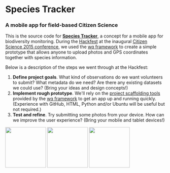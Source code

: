 # Species Tracker
### A mobile app for field-based Citizen Science

This is the source code for [**Species Tracker**](http://species.wq.io/), a concept for a mobile app for biodiversity monitoring.  During the [Hackfest](http://scistarter.com/blog/2015/02/reports-hackfest-citizen-science-association-conference/) at the inaugural [Citizen Science 2015 conference](http://citizenscienceassociation.org/conference/), we used the [wq framework](http://wq.io/) to create a simple prototype that allows anyone to upload photos and GPS coordinates together with species information.

Below is a description of the steps we went through at the Hackfest:

1. **Define project goals**.  What kind of observations do we want volunteers to submit?  What metadata do we need?  Are there any existing datasets we could use?  (Bring your ideas and design concepts!)
2. **Implement rough prototype**.  We'll rely on the [project scaffolding tools](https://wq.io/docs/setup) provided by the [wq framework](https://wq.io/) to get an app up and running quickly.  (Experience with GitHub, HTML, Python and/or Ubuntu will be useful but not required.)
3.  **Test and refine**.  Try submitting some photos from your device.  How can we improve the user experience? (Bring your mobile and tablet devices!)

<a href="https://wq.io/wq.app"><img src="https://wq.io/images/512/wq.app.png" width=128 height=128></a>
<a href="https://wq.io/wq.db"><img src="https://wq.io/images/512/wq.db.png" width=128 height=128></a>
<a href="https://wq.io/wq.io"><img src="https://wq.io/images/512/wq.io.png" width=128 height=128></a>
